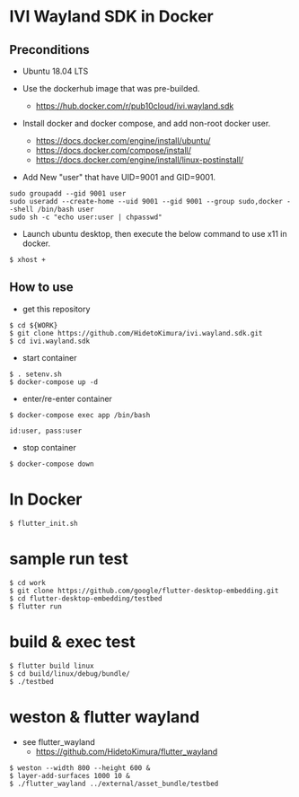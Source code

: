 # IVI Wayland SDK in Docker

## Preconditions

- Ubuntu 18.04 LTS

- Use the dockerhub image that was pre-builded.
  - https://hub.docker.com/r/pub10cloud/ivi.wayland.sdk

- Install docker and docker compose, and add non-root docker user. 
  - https://docs.docker.com/engine/install/ubuntu/
  - https://docs.docker.com/compose/install/
  - https://docs.docker.com/engine/install/linux-postinstall/

- Add New "user" that have UID=9001 and GID=9001.
~~~
sudo groupadd --gid 9001 user
sudo useradd --create-home --uid 9001 --gid 9001 --group sudo,docker --shell /bin/bash user
sudo sh -c "echo user:user | chpasswd"
~~~

- Launch ubuntu desktop, then execute the below command to use x11 in docker.

~~~
$ xhost +
~~~


## How to use

- get this repository
~~~
$ cd ${WORK}
$ git clone https://github.com/HidetoKimura/ivi.wayland.sdk.git
$ cd ivi.wayland.sdk
~~~

- start container
~~~
$ . setenv.sh
$ docker-compose up -d
~~~

- enter/re-enter container
~~~
$ docker-compose exec app /bin/bash

id:user, pass:user
~~~

- stop container
~~~
$ docker-compose down
~~~

# In Docker
~~~
$ flutter_init.sh
~~~

# sample run test
~~~
$ cd work
$ git clone https://github.com/google/flutter-desktop-embedding.git
$ cd flutter-desktop-embedding/testbed
$ flutter run
~~~

# build & exec test 
~~~
$ flutter build linux
$ cd build/linux/debug/bundle/
$ ./testbed
~~~

# weston & flutter wayland
- see flutter_wayland
  - https://github.com/HidetoKimura/flutter_wayland
~~~
$ weston --width 800 --height 600 &
$ layer-add-surfaces 1000 10 &
$ ./flutter_wayland ../external/asset_bundle/testbed
~~~

